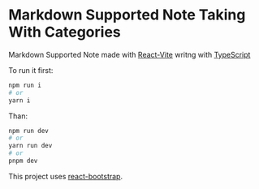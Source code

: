 # Markdown Supported Note Taking With Categories

Markdown Supported Note made with [React-Vite](https://vitejs.dev/) writng with [TypeScript](https://typescriptlang.org/)

To run it first:

```bash
npm run i
# or
yarn i
```

Than:

```bash
npm run dev
# or
yarn run dev
# or
pnpm dev
```

This project uses [react-bootstrap](https://react-bootstrap.netlify.app/).
